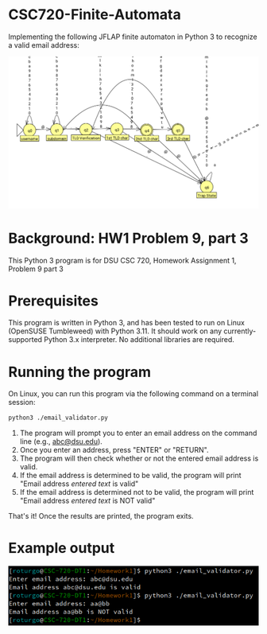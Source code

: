 # CSC720-Finite-Automata
Implementing the following JFLAP finite automaton in Python 3 to recognize a valid email address:

![an image showing my email validator finite automata design from JFLAP](JFLAP.png "Finite Automata")

# Background: HW1 Problem 9, part 3
This Python 3 program is for DSU CSC 720, Homework Assignment 1, Problem 9 part 3

# Prerequisites
This program is written in Python 3, and has been tested to run on Linux (OpenSUSE Tumbleweed) with Python 3.11.  It should work on any currently-supported Python 3.x interpreter.  No additional libraries are required.

# Running the program
On Linux, you can run this program via the following command on a terminal session:

``` bash
python3 ./email_validator.py
```

1) The program will prompt you to enter an email address on the command line (e.g., abc@dsu.edu).  
2) Once you enter an address, press "ENTER" or "RETURN". 
3) The program will then check whether or not the entered email address is valid.
4) If the email address is determined to be valid, the program will print "Email address *entered text* is valid"
5) If the email address is determined not to be valid, the program will print "Email address *entered text* is NOT valid"

That's it!  Once the results are printed, the program exits.

# Example output
![an image showing output from running the email_validator.py script](Output.png "Example Output")